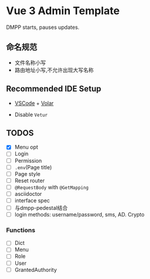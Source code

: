 # Vue 3 Admin Template

DMPP starts, pauses updates.

## 命名规范

- 文件名称小写
- 路由地址小写,不允许出现大写名称

## Recommended IDE Setup

- [VSCode](https://code.visualstudio.com/) + [Volar](https://marketplace.visualstudio.com/items?itemName=johnsoncodehk.volar)

- Disable `Vetur`

## TODOS

- [X] Menu opt
- [ ] Login
- [ ] Permission
- [ ] `.env`(Page title)
- [ ] Page style
- [ ] Reset router
- [ ] `@RequestBody` with `@GetMapping`
- [ ] asciidoctor
- [ ] interface spec
- [ ] 与dmpp-pedestal结合
- [ ] login methods: username/password, sms, AD. Crypto

### Functions

- [ ] Dict
- [ ] Menu
- [ ] Role
- [ ] User
- [ ] GrantedAuthority
